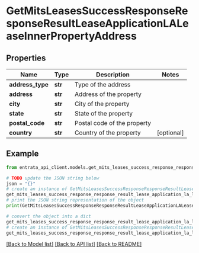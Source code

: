 # GetMitsLeasesSuccessResponseResponseResultLeaseApplicationLALeaseInnerPropertyAddress


## Properties

Name | Type | Description | Notes
------------ | ------------- | ------------- | -------------
**address_type** | **str** | Type of the address | 
**address** | **str** | Address of the property | 
**city** | **str** | City of the property | 
**state** | **str** | State of the property | 
**postal_code** | **str** | Postal code of the property | 
**country** | **str** | Country of the property | [optional] 

## Example

```python
from entrata_api_client.models.get_mits_leases_success_response_response_result_lease_application_la_lease_inner_property_address import GetMitsLeasesSuccessResponseResponseResultLeaseApplicationLALeaseInnerPropertyAddress

# TODO update the JSON string below
json = "{}"
# create an instance of GetMitsLeasesSuccessResponseResponseResultLeaseApplicationLALeaseInnerPropertyAddress from a JSON string
get_mits_leases_success_response_response_result_lease_application_la_lease_inner_property_address_instance = GetMitsLeasesSuccessResponseResponseResultLeaseApplicationLALeaseInnerPropertyAddress.from_json(json)
# print the JSON string representation of the object
print(GetMitsLeasesSuccessResponseResponseResultLeaseApplicationLALeaseInnerPropertyAddress.to_json())

# convert the object into a dict
get_mits_leases_success_response_response_result_lease_application_la_lease_inner_property_address_dict = get_mits_leases_success_response_response_result_lease_application_la_lease_inner_property_address_instance.to_dict()
# create an instance of GetMitsLeasesSuccessResponseResponseResultLeaseApplicationLALeaseInnerPropertyAddress from a dict
get_mits_leases_success_response_response_result_lease_application_la_lease_inner_property_address_from_dict = GetMitsLeasesSuccessResponseResponseResultLeaseApplicationLALeaseInnerPropertyAddress.from_dict(get_mits_leases_success_response_response_result_lease_application_la_lease_inner_property_address_dict)
```
[[Back to Model list]](../README.md#documentation-for-models) [[Back to API list]](../README.md#documentation-for-api-endpoints) [[Back to README]](../README.md)


